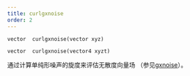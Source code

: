 ```yaml
---
title: curlgxnoise
order: 2
---
```


`vector  curlgxnoise(vector xyz)`

`vector  curlgxnoise(vector4 xyzt)`

通过计算单纯形噪声的旋度来评估无散度向量场
（参见[gxnoise](./gxnoise "评估单纯形噪声场")）。

